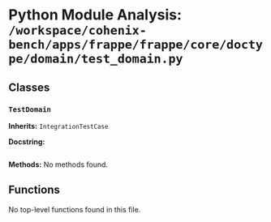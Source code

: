 # Python Module Analysis: `/workspace/cohenix-bench/apps/frappe/frappe/core/doctype/domain/test_domain.py`

## Classes

### `TestDomain`
**Inherits:** `IntegrationTestCase`


**Docstring:**
```

```

**Methods:**
No methods found.




## Functions

No top-level functions found in this file.
